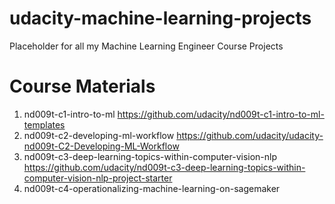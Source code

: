 # udacity-machine-learning-projects
Placeholder for all my Machine Learning Engineer Course Projects


# Course Materials
1. nd009t-c1-intro-to-ml  https://github.com/udacity/nd009t-c1-intro-to-ml-templates
1. nd009t-c2-developing-ml-workflow https://github.com/udacity/udacity-nd009t-C2-Developing-ML-Workflow
2. nd009t-c3-deep-learning-topics-within-computer-vision-nlp  https://github.com/udacity/nd009t-c3-deep-learning-topics-within-computer-vision-nlp-project-starter
1. nd009t-c4-operationalizing-machine-learning-on-sagemaker
